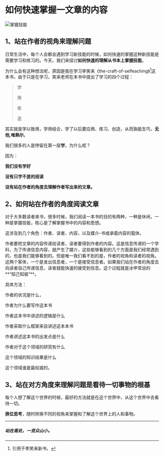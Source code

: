 # 如何快速掌握一文章的内容

![掌握技能](E:\文章\看图王批量图片转换结果\掌握技能.png)

## 1、站在作者的视角来理解问题

日常生活中，每个人会都会遇到学习新技能的时候，如何快速的掌握这种新技能是需要学习和练习的。今天，我们来探讨**如何快速的理解从书本上掌握技能**。

为什么会有这种想法呢，原因是我在学习李笑来《the-craft-of-selfeaching》[^1]这本书，由于只是在学习，笑来老师在本书中提出了学习的四个过程：

>学
>
>用
>
>练
>
>造

其实就是学以致用，学用结合，学了以后要应用、练习、创造，从而孰能生巧，**无他,唯熟尔**。

我们很多的人是停留在第一层**学**，为什么呢？

因为：

**我们没有学好**

**没有只字不差的阅读**

**没有站在作者的角度去理解作者写出来的文章。**

## 2、如何站在作者的角度阅读文章

对于大多数读者来书，很多时候，我们阅读一本书的目的有两种，一种是休闲，一种是掌握技能，核心是了解掌握书中的内容和思想。

这涉及到几个角色：作者、读者、内容，以及媒介-书或承载内容的载体。

作者要把文章的内容传递给读者，读者要得到作者的内容。这是信息传递的一个学科，为了传递信息内容，就产生了媒介，这些能够看到的几个方面是我们经常遇到的，也是我们能够看到的。但是唯一我们看不到的是，作者的视角和读者的视角。这两个客体，一个是发出信息者，一个是接受信息者。如果我们站在作者的角度去向读者自己传递信息，读者就能快速的接受到信息。这个过程就是冰甲常说的**“知己知彼”**。

具体方法：

作者的状况是什么，

作者为什么要写作这本书

作者这本书中讲述的逻辑是什么

作者采取什么框架来自讲述这本本书

作者讲述这本书的出发点是什么

作者对于这个领域的研究有什么

这个领域的知识结果是什么

这个领域谁是最权威的。

## 3、站在对方角度来理解问题是看待一切事物的根基



每个人想了解这个世界的时候，最好的方法就是在这个世界中，从这个世界中去看待一切。

**换位思考**，随时转换不同的视角来掌握和了解这个世界上的人和事物。

---------



#####  站在高处，一览众山小。













[^1]:引用于李笑来新书。

